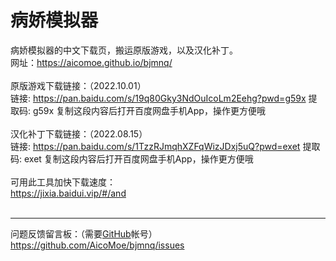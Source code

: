 # 病娇模拟器
病娇模拟器的中文下载页，搬运原版游戏，以及汉化补丁。
<br>
网址：<a href="https://aicomoe.github.io/bjmnq/">https://aicomoe.github.io/bjmnq/</a>
<br><br>
原版游戏下载链接：（2022.10.01）
<br>
链接: https://pan.baidu.com/s/19q80Gky3NdOuIcoLm2Eehg?pwd=g59x 提取码: g59x 复制这段内容后打开百度网盘手机App，操作更方便哦
<br><br>
汉化补丁下载链接：（2022.08.15）
<br>
链接: https://pan.baidu.com/s/1TzzRJmqhXZFqWizJDxj5uQ?pwd=exet 提取码: exet 复制这段内容后打开百度网盘手机App，操作更方便哦
<br><br>
可用此工具加快下载速度：
<br>
<a href="https://jixia.baidui.vip/#/and">https://jixia.baidui.vip/#/and</a>
<br><br>
<hr />
问题反馈留言板：（需要<a href="https://github.com/">GitHub</a>帐号）
<br>
<a href="https://github.com/AicoMoe/bjmnq/issues">https://github.com/AicoMoe/bjmnq/issues</a>

